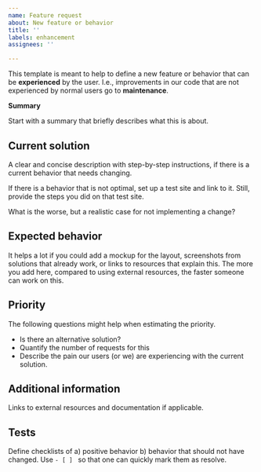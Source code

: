 ```yaml
---
name: Feature request
about: New feature or behavior
title: ''
labels: enhancement
assignees: ''

---
```


This template is meant to help to define a new feature or behavior that can be **experienced** by the user. I.e., improvements in our code that are not experienced by normal users go to **maintenance**.

**Summary**

Start with a summary that briefly describes what this is about.

Current solution
---

A clear and concise description with step-by-step instructions, if there is a current behavior that needs changing.

If there is a behavior that is not optimal, set up a test site and link to it. Still, provide the steps you did on that test site.

What is the worse, but a realistic case for not implementing a change?

Expected behavior
---

It helps a lot if you could add a mockup for the layout, screenshots from solutions that already work, or links to resources that explain this.
The more you add here, compared to using external resources, the faster someone can work on this.

Priority
---

The following questions might help when estimating the priority.

- Is there an alternative solution?
- Quantify the number of requests for this
- Describe the pain our users (or we) are experiencing with the current solution.

Additional information
---

Links to external resources and documentation if applicable.

Tests
---

Define checklists of a) positive behavior b) behavior that should not have changed.
Use `- [ ] ` so that one can quickly mark them as resolve.
